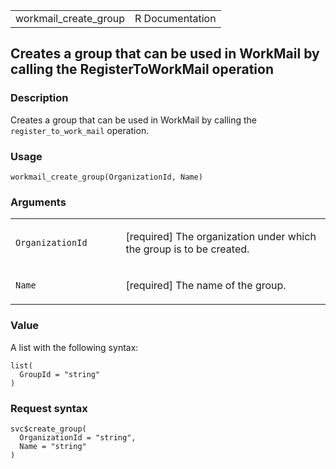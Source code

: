 <table style="width: 100%;">
<tbody>
<tr class="odd">
<td>workmail_create_group</td>
<td style="text-align: right;">R Documentation</td>
</tr>
</tbody>
</table>

## Creates a group that can be used in WorkMail by calling the RegisterToWorkMail operation

### Description

Creates a group that can be used in WorkMail by calling the
`register_to_work_mail` operation.

### Usage

    workmail_create_group(OrganizationId, Name)

### Arguments

<table>
<colgroup>
<col style="width: 35%" />
<col style="width: 65%" />
</colgroup>
<tbody>
<tr class="odd">
<td><code
id="workmail_create_group_:_OrganizationId">OrganizationId</code></td>
<td><p>[required] The organization under which the group is to be
created.</p></td>
</tr>
<tr class="even">
<td><code id="workmail_create_group_:_Name">Name</code></td>
<td><p>[required] The name of the group.</p></td>
</tr>
</tbody>
</table>

### Value

A list with the following syntax:

    list(
      GroupId = "string"
    )

### Request syntax

    svc$create_group(
      OrganizationId = "string",
      Name = "string"
    )
